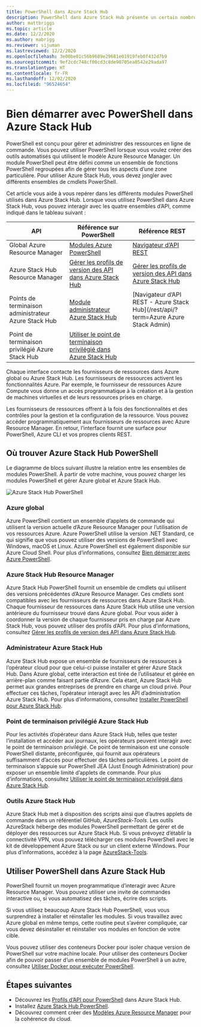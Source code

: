 ```yaml
---
title: PowerShell dans Azure Stack Hub
description: PowerShell dans Azure Stack Hub présente un certain nombre de modules et de contextes.
author: mattbriggs
ms.topic: article
ms.date: 12/2/2020
ms.author: mabrigg
ms.reviewer: sijuman
ms.lastreviewed: 12/2/2020
ms.openlocfilehash: 3e00be01c56b9689e29681e01919feb0f432d7b9
ms.sourcegitcommit: 9ef2cdc748cf00cd3c8de90705ea0542e29ada97
ms.translationtype: HT
ms.contentlocale: fr-FR
ms.lasthandoff: 12/02/2020
ms.locfileid: "96524654"
---
```

# <a name="get-started-with-powershell-in-azure-stack-hub"></a>Bien démarrer avec PowerShell dans Azure Stack Hub

PowerShell est conçu pour gérer et administrer des ressources en ligne de commande. Vous pouvez utiliser PowerShell lorsque vous voulez créer des outils automatisés qui utilisent le modèle Azure Resource Manager. Un module PowerShell peut être défini comme un ensemble de fonctions PowerShell regroupées afin de gérer tous les aspects d’une zone particulière. Pour utiliser Azure Stack Hub, vous devez jongler avec différents ensembles de cmdlets PowerShell.

Cet article vous aide à vous repérer dans les différents modules PowerShell utilisés dans Azure Stack Hub. Lorsque vous utilisez PowerShell dans Azure Stack Hub, vous pouvez interagir avec les quatre ensembles d’API, comme indiqué dans le tableau suivant :

| API | Référence sur PowerShell | Référence REST |
| --- | --- | --- |
| Global Azure Resource Manager | [Modules Azure PowerShell](https://github.com/Azure/azure-powershell/blob/master/documentation/azure-powershell-modules.md) | [Navigateur d’API REST](/rest/api/) |
| Azure Stack Hub Resource Manager | [Gérer les profils de version des API dans Azure Stack Hub](azure-stack-version-profiles.md) | [Gérer les profils de version des API dans Azure Stack Hub](azure-stack-version-profiles.md) |
| Points de terminaison administrateur Azure Stack Hub | [Module administrateur Azure Stack Hub](/powershell/azure/azure-stack/overview) | [Navigateur d’API REST - Azure Stack Hub](/rest/api/?term=Azure Azure Stack Admin) |
| Point de terminaison privilégié Azure Stack Hub | [Utiliser le point de terminaison privilégié dans Azure Stack Hub](../operator/azure-stack-privileged-endpoint.md) | |

Chaque interface contacte les fournisseurs de ressources dans Azure global ou Azure Stack Hub. Les fournisseurs de ressources activent les fonctionnalités Azure. Par exemple, le fournisseur de ressources Azure Compute vous donne un accès programmatique à la création et à la gestion de machines virtuelles et de leurs ressources prises en charge.

Les fournisseurs de ressources offrent à la fois des fonctionnalités et des contrôles pour la gestion et la configuration de la ressource. Vous pouvez accéder programmatiquement aux fournisseurs de ressources avec Azure Resource Manager. En retour, l’interface fournit une surface pour PowerShell, Azure CLI et vos propres clients REST.

## <a name="where-to-find-azure-stack-hub-powershell"></a>Où trouver Azure Stack Hub PowerShell

Le diagramme de blocs suivant illustre la relation entre les ensembles de modules PowerShell. À partir de votre machine, vous pouvez charger les modules PowerShell et gérer Azure global et Azure Stack Hub.

![Azure Stack Hub PowerShell](media/azure-stack-powershell-overview/azure-stack-powershell.svg)

### <a name="global-azure"></a>Azure global

Azure PowerShell contient un ensemble d’applets de commande qui utilisent la version actuelle d’Azure Resource Manager pour l’utilisation de vos ressources Azure. Azure PowerShell utilise la version .NET Standard, ce qui signifie que vous pouvez utiliser des versions de PowerShell avec Windows, macOS et Linux. Azure PowerShell est également disponible sur Azure Cloud Shell. Pour plus d’informations, consultez [Bien démarrer avec Azure PowerShell](/powershell/azure/get-started-azureps).

### <a name="azure-stack-hub-resource-manager"></a>Azure Stack Hub Resource Manager

Azure Stack Hub PowerShell fournit un ensemble de cmdlets qui utilisent des versions précédentes d’Azure Resource Manager. Ces cmdlets sont compatibles avec les fournisseurs de ressources dans Azure Stack Hub. Chaque fournisseur de ressources dans Azure Stack Hub utilise une version antérieure du fournisseur trouvé dans Azure global. Pour vous aider à coordonner la version de chaque fournisseur pris en charge par Azure Stack Hub, vous pouvez utiliser des profils d’API. Pour plus d’informations, consultez [Gérer les profils de version des API dans Azure Stack Hub](azure-stack-version-profiles.md).

### <a name="azure-stack-hub-administrator"></a>Administrateur Azure Stack Hub

Azure Stack Hub expose un ensemble de fournisseurs de ressources à l’opérateur cloud pour que celui-ci puisse installer et gérer Azure Stack Hub. Dans Azure global, cette interaction est tirée de l’utilisateur et gérée en arrière-plan comme faisant partie d’Azure. Cela étant, Azure Stack Hub permet aux grandes entreprises de prendre en charge un cloud privé. Pour effectuer ces tâches, l’opérateur interagit avec les API d’administration Azure Stack Hub. Pour plus d’informations, consultez [Installer PowerShell pour Azure Stack Hub](../operator/powershell-install-az-module.md).

### <a name="azure-stack-hub-privileged-endpoint"></a>Point de terminaison privilégié Azure Stack Hub

Pour les activités d’opérateur dans Azure Stack Hub, telles que tester l’installation et accéder aux journaux, les opérateurs peuvent interagir avec le point de terminaison privilégié. Ce point de terminaison est une console PowerShell distante, préconfigurée, qui fournit aux opérateurs suffisamment d’accès pour effectuer des tâches particulières. Le point de terminaison s’appuie sur PowerShell JEA (Just Enough Administration) pour exposer un ensemble limité d’applets de commande. Pour plus d’informations, consultez [Utiliser le point de terminaison privilégié dans Azure Stack Hub](../operator/azure-stack-privileged-endpoint.md).

### <a name="azure-stack-hub-tools"></a>Outils Azure Stack Hub

Azure Stack Hub met à disposition des scripts ainsi que d’autres applets de commande dans un référentiel GitHub, *AzureStack-Tools*. Les outils AzureStack héberge des modules PowerShell permettant de gérer et de déployer des ressources sur Azure Stack Hub. Si vous prévoyez d’établir la connectivité VPN, vous pouvez télécharger ces modules PowerShell avec le kit de développement Azure Stack ou sur un client externe Windows. Pour plus d’informations, accédez à la page [AzureStack-Tools](https://github.com/Azure/AzureStack-Tools).

## <a name="work-with-powershell-in-azure-stack-hub"></a>Utiliser PowerShell dans Azure Stack Hub

PowerShell fournit un moyen programmatique d’interagir avec Azure Resource Manager. Vous pouvez utiliser une invite de commandes interactive ou, si vous automatisez des tâches, écrire des scripts.

Si vous utilisez beaucoup Azure Stack Hub PowerShell, vous vous surprendrez à installer et réinstaller les modules. Si vous travaillez avec Azure global en même temps, cette routine peut s’avérer compliquée, car vous devez désinstaller et réinstaller vos modules en fonction de votre cible.

Vous pouvez utiliser des conteneurs Docker pour isoler chaque version de PowerShell sur votre machine locale. Pour utiliser des conteneurs Docker afin de pouvoir passer d’un ensemble de modules PowerShell à un autre, consultez [Utiliser Docker pour exécuter PowerShell](azure-stack-powershell-user-docker.md).


## <a name="next-steps"></a>Étapes suivantes

- Découvrez les [Profils d’API pour PowerShell](azure-stack-version-profiles.md) dans Azure Stack Hub.
- Installez [Azure Stack Hub PowerShell](../operator/powershell-install-az-module.md).
- Découvrez comment créer des [Modèles Azure Resource Manager](azure-stack-develop-templates.md) pour la cohérence du cloud.
